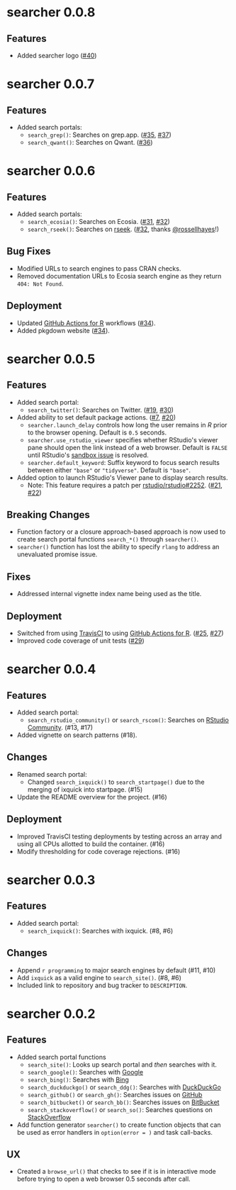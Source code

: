# searcher 0.0.8

## Features

- Added searcher logo ([#40](https://github.com/coatless-rpkg/searcher/pull/40))


# searcher 0.0.7

## Features

- Added search portals:
    - `search_grep()`: Searches on grep.app. 
      ([#35](https://github.com/coatless-rpkg/searcher/issues/35), 
       [#37](https://github.com/coatless-rpkg/searcher/pull/37))
    - `search_qwant()`: Searches on Qwant. 
      ([#36](https://github.com/coatless-rpkg/searcher/issues/36))

# searcher 0.0.6

## Features

- Added search portals:
    - `search_ecosia()`: Searches on Ecosia. 
      ([#31](https://github.com/coatless-rpkg/searcher/issues/31), 
       [#32](https://github.com/coatless-rpkg/searcher/pull/32))
    - `search_rseek()`: Searches on [rseek](https://rseek.org/). 
      ([#32](https://github.com/coatless-rpkg/searcher/pull/33), thanks [@rossellhayes](https://github.com/rossellhayes)!)
      
## Bug Fixes

- Modified URLs to search engines to pass CRAN checks.
- Removed documentation URLs to Ecosia search engine as they return `404: Not Found`.
      
## Deployment

- Updated [GitHub Actions for R](https://github.com/r-lib/actions) workflows
  ([#34](https://github.com/coatless-rpkg/searcher/pull/34)).
- Added pkgdown website ([#34](https://github.com/coatless-rpkg/searcher/pull/34)).

# searcher 0.0.5

## Features

- Added search portal:
    - `search_twitter()`: Searches on Twitter. 
      ([#19](https://github.com/coatless-rpkg/searcher/issues/19), 
       [#30](https://github.com/coatless-rpkg/searcher/pull/30))
- Added ability to set default package actions.
  ([#7](https://github.com/coatless-rpkg/searcher/issues/7),
   [#20](https://github.com/coatless-rpkg/searcher/pull/20))
  - `searcher.launch_delay` controls how long the user remains in _R_ prior
    to the browser opening. Default is `0.5` seconds.
  - `searcher.use_rstudio_viewer` specifies whether RStudio's viewer pane should
    open the link instead of a web browser. Default is `FALSE` until RStudio's
    [sandbox issue](https://github.com/rstudio/rstudio/issues/2252) is resolved.
  - `searcher.default_keyword`: Suffix keyword to focus search results
    between either `"base"` or `"tidyverse"`. Default is `"base"`.
- Added option to launch RStudio's Viewer pane to display search results.
  - Note: This feature requires a patch per [rstudio/rstudio#2252](https://github.com/rstudio/rstudio/issues/2252). 
  ([#21](https://github.com/coatless-rpkg/searcher/issues/21),
   [#22](https://github.com/coatless-rpkg/searcher/pull/22))

## Breaking Changes

- Function factory or a closure approach-based approach is now used to create
  search portal functions `search_*()` through `searcher()`. 
- `searcher()` function has lost the ability to specify `rlang` to address
  an unevaluated promise issue.
  
## Fixes

- Addressed internal vignette index name being used as the title.

## Deployment

- Switched from using [TravisCI](https://www.travis-ci.com/) to using
  [GitHub Actions for R](https://github.com/r-lib/actions). 
  ([#25](https://github.com/coatless-rpkg/searcher/issues/25),
   [#27](https://github.com/coatless-rpkg/searcher/pull/27))
- Improved code coverage of unit tests ([#29](https://github.com/coatless-rpkg/searcher/pull/29))

# searcher 0.0.4

## Features

- Added search portal:
    - `search_rstudio_community()` or `search_rscom()`: Searches on [RStudio Community](https://community.rstudio.com/search). 
      (#13, #17)
- Added vignette on search patterns (#18).

## Changes

- Renamed search portal:
    - Changed `search_ixquick()` to `search_startpage()` due to the 
      merging of ixquick into startpage. (#15)
- Update the README overview for the project. (#16)

## Deployment

- Improved TravisCI testing deployments by testing across an array and using
  all CPUs allotted to build the container. (#16)
- Modify thresholding for code coverage rejections. (#16)

# searcher 0.0.3

## Features

- Added search portal:
    - `search_ixquick()`: Searches with ixquick. (#8, #6)

## Changes

- Append `r programming` to major search engines by default (#11, #10)
- Add `ixquick` as a valid engine to `search_site()`. (#8, #6)
- Included link to repository and bug tracker to `DESCRIPTION`.

# searcher 0.0.2

## Features

- Added search portal functions
    - `search_site()`: Looks up search portal and _then_ searches with it.
    - `search_google()`: Searches with [Google](https://www.google.com)
    - `search_bing()`: Searches with [Bing](https://www.bing.com)
    - `search_duckduckgo()` or `search_ddg()`: Searches with [DuckDuckGo](https://duckduckgo.com/)
    - `search_github()` or `search_gh()`: Searches issues on [GitHub](https://github.com/)
    - `search_bitbucket()` or `search_bb()`: Searches issues on [BitBucket](https://bitbucket.org/)
    - `search_stackoverflow()` or `search_so()`: Searches questions on [StackOverflow](https://stackoverflow.com/)
- Add function generator `searcher()` to create function objects that can be
  used as error handlers in `option(error = )` and task call-backs.

## UX

- Created a `browse_url()` that checks to see if it is in interactive mode before
  trying to open a web browser 0.5 seconds after call. 
